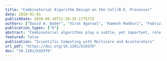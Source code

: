 ```yaml
---
title: "Combinatorial Algorithm Design on the Cell/B.E. Processor"
date: 2010-01-01
publishDate: 2019-09-10T12:18:35.177577Z
authors: ["David A. Bader", "Virat Agarwal", "Kamesh Madduri", "Fabrizio Petrini"]
publication_types: ["6"]
abstract: "Combinatorial algorithms play a subtle, yet important, role in traditional scientific computing. Perhaps the most well-known example is the graph partitioning formulation for load-balanced parallelization of scientific simulations. Partitioning algorithms are typically composed of several combinatorial kernels such as graph coloring, matching, sorting, and permutations. Combinatorial algorithms also appear in auxiliary roles for efficient parallelization of linear algebra, computational physics, and numerical optimization computations. In the last decade or so, the paradigm of data-intensive scientific discovery has significantly altered the landscape of computing. Combinatorial approaches are now at the heart of massive data analysis routines, systems biology, and in general, the study of natural phenomena involving networks and complex interactions."
featured: false
publication: "Scientific Computing with Multicore and Accelerators"
url_pdf: "https://doi.org/10.1201/b10376"
doi: "10.1201/b10376"
---
```


